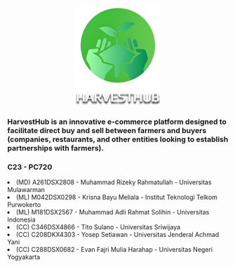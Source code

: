 <p align="center">
  <img src="https://github.com/tito-sulano/HarvestHub/blob/main/image/harvesthub.png?raw=true" title="hover text">
</p>

<h3>HarvestHub is an innovative e-commerce platform designed to facilitate direct buy and  sell between farmers and buyers (companies, restaurants, and other entities looking to establish partnerships with farmers).</h3>

<h3>C23 - PC720</h3>
<li>(MD) A261DSX2808 - Muhammad Rizeky Rahmatullah - Universitas Mulawarman</li>
<li>(ML) M042DSX0298 - Krisna Bayu Meliala - Institut Teknologi Telkom Purwokerto</li>
<li>(ML) M181DSX2567 - Muhammad Adli Rahmat Solihin - Universitas Indonesia</li>
<li>(CC) C346DSX4866 - Tito Sulano - Universitas Sriwijaya</li>
<li>(CC) C208DKX4303 - Yosep Setiawan - Universitas Jenderal Achmad Yani</li>
<li>(CC) C288DSX0682 - Evan Fajri Mulia Harahap - Universitas Negeri Yogyakarta </li>
